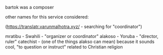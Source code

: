 


bartok was a composer





other names for this service considered:

(https://translatr.varunmalhotra.xyz/ - searching for "coordinator")

mratibu - Swahili - "organizer or coordinator"
alakoso - Yoruba - "director, ruler"
catechist - (one of the things alakso can mean) because it sounds cool, "to question or instruct" related to Christian religion



